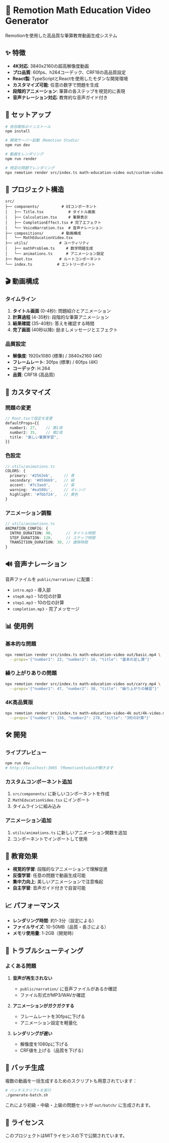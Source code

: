# 🧮 Remotion Math Education Video Generator

Remotionを使用した高品質な筆算教育動画生成システム

## ✨ 特徴

- **4K対応**: 3840x2160の超高解像度動画
- **プロ品質**: 60fps、h264コーデック、CRF18の高品質設定
- **React製**: TypeScriptとReactを使用したモダンな開発環境
- **カスタマイズ可能**: 任意の数字で問題を生成
- **段階的アニメーション**: 筆算の各ステップを視覚的に表現
- **音声ナレーション対応**: 教育的な音声ガイド付き

## 🚀 セットアップ

```bash
# 依存関係のインストール
npm install

# 開発サーバー起動（Remotion Studio）
npm run dev

# 動画をレンダリング
npm run render

# 特定の問題でレンダリング
npx remotion render src/index.ts math-education-video out/custom-video.mp4 --props='{"number1": 47, "number2": 28, "title": "カスタム問題"}'
```

## 📁 プロジェクト構造

```
src/
├── components/          # UIコンポーネント
│   ├── Title.tsx           # タイトル画面
│   ├── Calculation.tsx     # 筆算表示
│   ├── CompletionEffect.tsx # 完了エフェクト
│   └── VoiceNarration.tsx  # 音声ナレーション
├── compositions/        # 動画構成
│   └── MathEducationVideo.tsx
├── utils/              # ユーティリティ
│   ├── mathProblem.ts     # 数学問題生成
│   └── animations.ts      # アニメーション設定
├── Root.tsx            # ルートコンポーネント
└── index.ts           # エントリーポイント
```

## 🎬 動画構成

### タイムライン
1. **タイトル画面** (0-4秒): 問題紹介とアニメーション
2. **計算過程** (4-35秒): 段階的な筆算アニメーション
3. **結果確認** (35-40秒): 答えを確認する時間
4. **完了画面** (40秒以降): 励ましメッセージとエフェクト

### 品質設定
- **解像度**: 1920x1080 (標準) / 3840x2160 (4K)
- **フレームレート**: 30fps (標準) / 60fps (4K)
- **コーデック**: H.264
- **品質**: CRF18 (高品質)

## 🎨 カスタマイズ

### 問題の変更
```typescript
// Root.tsxで設定を変更
defaultProps={{
  number1: 27,    // 第1項
  number2: 35,    // 第2項
  title: "楽しい筆算学習",
}}
```

### 色設定
```typescript
// utils/animations.ts
COLORS: {
  primary: '#2563eb',     // 青
  secondary: '#059669',   // 緑
  accent: '#7c3aed',      // 紫
  warning: '#ea580c',     // オレンジ
  highlight: '#fbbf24',   // 黄色
}
```

### アニメーション調整
```typescript
// utils/animations.ts
ANIMATION_CONFIG: {
  INTRO_DURATION: 90,      // タイトル時間
  STEP_DURATION: 120,      // ステップ時間
  TRANSITION_DURATION: 30, // 遷移時間
}
```

## 🔊 音声ナレーション

音声ファイルを `public/narration/` に配置：
- `intro.mp3` - 導入部
- `step0.mp3` - 1の位の計算
- `step1.mp3` - 10の位の計算
- `completion.mp3` - 完了メッセージ

## 📊 使用例

### 基本的な問題
```bash
npx remotion render src/index.ts math-education-video out/basic.mp4 \
  --props='{"number1": 23, "number2": 16, "title": "基本の足し算"}'
```

### 繰り上がりありの問題
```bash
npx remotion render src/index.ts math-education-video out/carry.mp4 \
  --props='{"number1": 47, "number2": 38, "title": "繰り上がりの練習"}'
```

### 4K高品質版
```bash
npx remotion render src/index.ts math-education-video-4k out/4k-video.mp4 \
  --props='{"number1": 156, "number2": 278, "title": "3桁の計算"}'
```

## 🛠️ 開発

### ライブプレビュー
```bash
npm run dev
# http://localhost:3005 でRemotionStudioが開きます
```

### カスタムコンポーネント追加
1. `src/components/` に新しいコンポーネントを作成
2. `MathEducationVideo.tsx` にインポート
3. タイムラインに組み込み

### アニメーション追加
1. `utils/animations.ts` に新しいアニメーション関数を追加
2. コンポーネントでインポートして使用

## 🎯 教育効果

- **視覚的学習**: 段階的なアニメーションで理解促進
- **反復学習**: 任意の問題で動画生成可能
- **集中力向上**: 美しいアニメーションで注意喚起
- **自主学習**: 音声ガイド付きで自習可能

## 📈 パフォーマンス

- **レンダリング時間**: 約1-3分（設定による）
- **ファイルサイズ**: 10-50MB（品質・長さによる）
- **メモリ使用量**: 1-2GB（開発時）

## 🔧 トラブルシューティング

### よくある問題

1. **音声が再生されない**
   - `public/narration/` に音声ファイルがあるか確認
   - ファイル形式がMP3/WAVか確認

2. **アニメーションがガクガクする**
   - フレームレートを30fpsに下げる
   - アニメーション設定を軽量化

3. **レンダリングが遅い**
   - 解像度を1080pに下げる
   - CRF値を上げる（品質を下げる）

## 📁 バッチ生成

複数の動画を一括生成するためのスクリプトも用意されています：

```bash
# バッチスクリプトを実行
./generate-batch.sh
```

これにより初級・中級・上級の問題セットが `out/batch/` に生成されます。

## 📝 ライセンス

このプロジェクトはMITライセンスの下で公開されています。